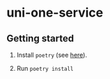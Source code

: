 # uni-one-service

## Getting started

1. Install `poetry` (see [here](https://python-poetry.org/docs/#installation)).

2. Run `poetry install`